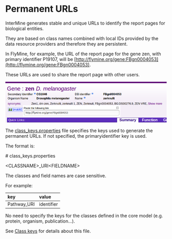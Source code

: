# Permanent URLs

InterMine generates stable and unique URLs to identify the report pages for biological entities.

They are based on class names combined with local IDs provided by the data resource providers and therefore they are persistent.

In FlyMine, for example, the URL of the report page for the gene zen, with primary identifier P19107, will be [http://flymine.org/gene:FBgn0004053](http://flymine.org/gene:FBgn0004053).

These URLs are used to share the report page with other users.

![](img/share.png)

The [class\_keys.properties](../properties/class-keys.md) file specifies the keys used to generate the permanent URLs. If not specified, the primaryidentifier key is used.

The format is:

\# class\_keys.properties 

&lt;CLASSNAME&gt;\_URI&lt;FIELDNAME&gt;

The classes and field names are case sensitive.

For example:

| key | value |
| :--- | :--- |
| Pathway\_URI | identifier |

No need to specify the keys for the classes defined in the core model \(e.g. protein, organism, publication...\).

See [Class keys](../properties/class-keys.md) for details about this file.
